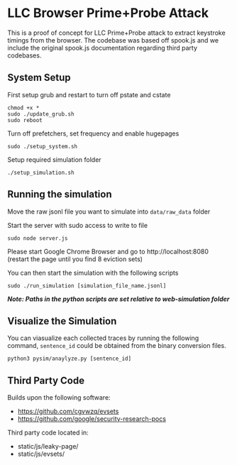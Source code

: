 # LLC Browser Prime+Probe Attack
This is a proof of concept for LLC Prime+Probe attack to extract keystroke timings from the browser. The codebase was based off spook.js and we include the original spook.js documentation regarding third party codebases. 

## System Setup 

First setup grub and restart to turn off pstate and cstate

```
chmod +x *
sudo ./update_grub.sh
sudo reboot
```

Turn off prefetchers, set frequency and enable hugepages

```
sudo ./setup_system.sh
```

Setup required simulation folder
```
./setup_simulation.sh
```

## Running the simulation

Move the raw jsonl file you want to simulate into `data/raw_data` folder

Start the server with sudo access to write to file 

`sudo node server.js`

Please start Google Chrome Browser and go to http://localhost:8080 (restart the page until you find 8 eviction sets)

You can then start the simulation with the following scripts

`sudo ./run_simulation [simulation_file_name.jsonl]`

***Note: Paths in the python scripts are set relative to web-simulation folder***

## Visualize the Simulation
You can viasualize each collected traces by running the following command, `sentence_id` could be obtained from the binary conversion files. 

`python3 pysim/anaylyze.py [sentence_id]`

## Third Party Code
Builds upon the following software:
- https://github.com/cgvwzq/evsets
- https://github.com/google/security-research-pocs

Third party code located in:
- static/js/leaky-page/
- static/js/evsets/

